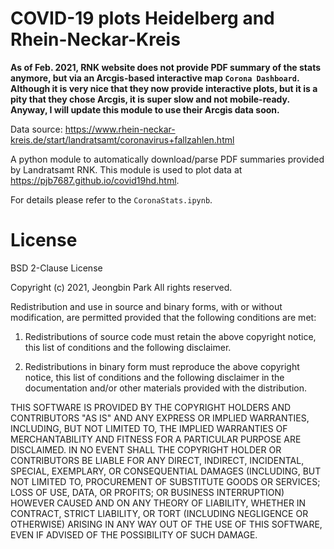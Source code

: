 # COVID-19 plots Heidelberg and Rhein-Neckar-Kreis

**As of Feb. 2021, RNK website does not provide PDF summary of the stats anymore, but via an Arcgis-based interactive map `Corona Dashboard`.
Although it is very nice that they now provide interactive plots, but it is a pity that they chose Arcgis, it is super slow and not mobile-ready.
Anyway, I will update this module to use their Arcgis data soon.**

Data source: https://www.rhein-neckar-kreis.de/start/landratsamt/coronavirus+fallzahlen.html

A python module to automatically download/parse PDF summaries provided by Landratsamt RNK.
This module is used to plot data at https://pjb7687.github.io/covid19hd.html.

For details please refer to the `CoronaStats.ipynb`.

# License

BSD 2-Clause License

Copyright (c) 2021, Jeongbin Park
All rights reserved.

Redistribution and use in source and binary forms, with or without
modification, are permitted provided that the following conditions are met:

1. Redistributions of source code must retain the above copyright notice, this
   list of conditions and the following disclaimer.

2. Redistributions in binary form must reproduce the above copyright notice,
   this list of conditions and the following disclaimer in the documentation
   and/or other materials provided with the distribution.

THIS SOFTWARE IS PROVIDED BY THE COPYRIGHT HOLDERS AND CONTRIBUTORS "AS IS"
AND ANY EXPRESS OR IMPLIED WARRANTIES, INCLUDING, BUT NOT LIMITED TO, THE
IMPLIED WARRANTIES OF MERCHANTABILITY AND FITNESS FOR A PARTICULAR PURPOSE ARE
DISCLAIMED. IN NO EVENT SHALL THE COPYRIGHT HOLDER OR CONTRIBUTORS BE LIABLE
FOR ANY DIRECT, INDIRECT, INCIDENTAL, SPECIAL, EXEMPLARY, OR CONSEQUENTIAL
DAMAGES (INCLUDING, BUT NOT LIMITED TO, PROCUREMENT OF SUBSTITUTE GOODS OR
SERVICES; LOSS OF USE, DATA, OR PROFITS; OR BUSINESS INTERRUPTION) HOWEVER
CAUSED AND ON ANY THEORY OF LIABILITY, WHETHER IN CONTRACT, STRICT LIABILITY,
OR TORT (INCLUDING NEGLIGENCE OR OTHERWISE) ARISING IN ANY WAY OUT OF THE USE
OF THIS SOFTWARE, EVEN IF ADVISED OF THE POSSIBILITY OF SUCH DAMAGE.
